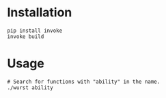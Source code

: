 Installation
============

```
pip install invoke
invoke build
```

Usage
=====

```
# Search for functions with "ability" in the name.
./wurst ability
```
